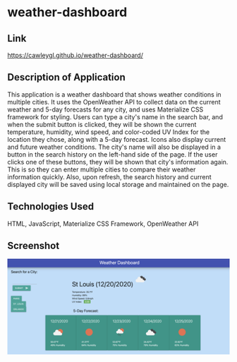 # weather-dashboard

## Link
https://cawleygl.github.io/weather-dashboard/

## Description of Application
This application is a weather dashboard that shows weather conditions in multiple cities. It uses the OpenWeather API to collect data on the current weather and 5-day forecasts for any city, and uses Materialize CSS framework for styling. Users can type a city's name in the search bar, and when the submit button is clicked, they will be shown the current temperature, humidity, wind speed, and color-coded UV Index for the location they chose, along with a 5-day forecast. Icons also display current and future weather conditions. The city's name will also be displayed in a button in the search history on the left-hand side of the page. If the user clicks one of these buttons, they will be shown that city's information again. This is so they can enter multiple cities to compare their weather information quickly. Also, upon refresh, the search history and current displayed city will be saved using local storage and maintained on the page.

## Technologies Used
HTML, JavaScript, Materialize CSS Framework, OpenWeather API

## Screenshot
![Screenshot](https://github.com/cawleygl/weather-dashboard/blob/main/Assets/weatherscreenshot.png?raw=true)
